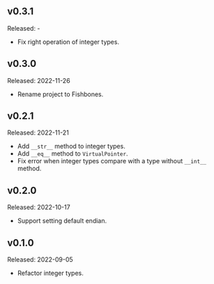 ## v0.3.1

Released: -

- Fix right operation of integer types.

## v0.3.0

Released: 2022-11-26

- Rename project to Fishbones.

## v0.2.1

Released: 2022-11-21

- Add ``__str__`` method to integer types.
- Add ``__eq__`` method to ``VirtualPointer``.
- Fix error when integer types compare with a type without ``__int__`` method.

## v0.2.0

Released: 2022-10-17

- Support setting default endian.

## v0.1.0

Released: 2022-09-05

- Refactor integer types.

